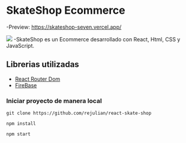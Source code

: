 # SkateShop Ecommerce

-Preview: https://skateshop-seven.vercel.app/

![](https://res.cloudinary.com/tuko/image/upload/v1664152103/skate-shop/README_s0e4hh.png)
-SkateShop es un Ecommerce desarrollado con React, Html, CSS y JavaScript.

## Librerias utilizadas

- [React Router Dom](https://reactrouter.com/en/main)
- [FireBase](https://firebase.google.com/?hl=es-419&gclid=CjwKCAjw-L-ZBhB4EiwA76YzOfa6Ld9l-EHXZtTc6PnYcZ6a69yqstWUAmlEwpcnsj1aGWGGlgqLJBoCJVAQAvD_BwE&gclsrc=aw.ds)

### Iniciar proyecto de manera local

```
git clone https://github.com/rejulian/react-skate-shop
```

`npm install`

`npm start`
